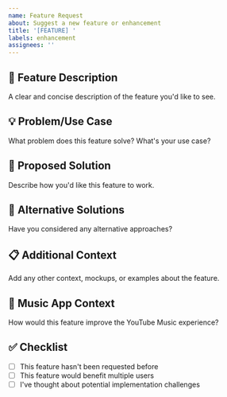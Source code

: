 ```yaml
---
name: Feature Request
about: Suggest a new feature or enhancement
title: '[FEATURE] '
labels: enhancement
assignees: ''
---
```


## 🚀 Feature Description
A clear and concise description of the feature you'd like to see.

## 💡 Problem/Use Case
What problem does this feature solve? What's your use case?

## 🎯 Proposed Solution
Describe how you'd like this feature to work.

## 🔄 Alternative Solutions
Have you considered any alternative approaches?

## 📋 Additional Context
Add any other context, mockups, or examples about the feature.

## 🎵 Music App Context
How would this feature improve the YouTube Music experience?

## ✅ Checklist
- [ ] This feature hasn't been requested before
- [ ] This feature would benefit multiple users
- [ ] I've thought about potential implementation challenges
